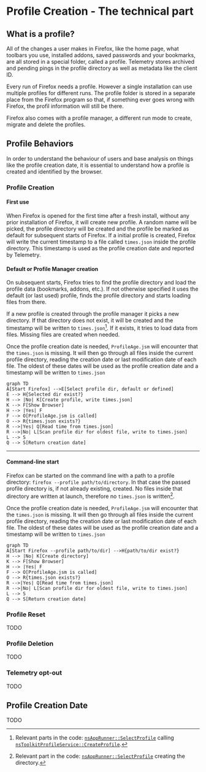 # Profile Creation - The technical part

<!-- toc -->

## What is a profile?

All of the changes a user makes in Firefox, like the home page, what toolbars you use, installed addons, saved passwords and your bookmarks, are all stored in a special folder, called a profile.
Telemetry stores archived and pending pings in the profile directory as well as metadata like the client ID.

Every run of Firefox needs a profile. However a single installation can use multiple profiles for different runs.
The profile folder is stored in a separate place from the Firefox program so that, if something ever goes wrong with Firefox, the profil information will still be there.

Firefox also comes with a profile manager, a different run mode to create, migrate and delete the profiles.

## Profile Behaviors

In order to understand the behaviour of users and base analysis on things like the profile creation date,
it is essential to understand how a profile is created and identified by the browser.

### Profile Creation

#### First use

When Firefox is opened for the first time after a fresh install, without any prior installation of Firefox, it will create new profile.
A random name will be picked, the profile directory will be created and the profile be marked as default for subsequent starts of Firefox.
If a initial profile is created, Firefox will write the current timestamp to a file called `times.json` inside the profile directory.
This timestamp is used as the profile creation date and reported by Telemetry.

#### Default or Profile Manager creation

On subsequent starts, Firefox tries to find the profile directory and load the profile data (bookmarks, addons, etc.).
If not otherwise specified it uses the default (or last used) profile, finds the profile directory and starts loading files from there.

If a new profile is created through the profile manager it picks a new directory.
If that directory does not exist, it will be created and the timestamp will be written to `times.json`[^1].
If it exists, it tries to load data from files. Missing files are created when needed.

Once the profile creation date is needed, `ProfileAge.jsm` will encounter that the `times.json` is missing.
It will then go through all files inside the current profile directory, reading the creation date or last modification date of each file.
The oldest of these dates will be used as the profile creation date and a timestamp will be written to `times.json`

```mermaid
graph TD
A[Start Firefox] -->E[Select profile dir, default or defined]
E --> H{Selected dir exist?}
H --> |No| K[Create profile, write times.json]
K --> F[Show Browser]
H --> |Yes| F
F --> O[ProfileAge.jsm is called]
O --> R{times.json exists?}
R -->|Yes| Q[Read time from times.json]
R -->|No| L[Scan profile dir for oldest file, write to times.json]
L --> S
Q --> S[Return creation date]
```

[^1]: Relevant parts in the code: [`nsAppRunner::SelectProfile`](https://searchfox.org/mozilla-central/rev/292d295d6b084b43b70de26a42e68513bb7b36a3/toolkit/xre/nsAppRunner.cpp#2394-2395,2397-2398,2527-2533) calling [`nsToolkitProfileService::CreateProfile`](https://searchfox.org/mozilla-central/rev/196560b95f191b48ff7cba7c2ba9237bba6b5b6a/toolkit/profile/nsToolkitProfileService.cpp#789-793).

---

#### Command-line start

Firefox can be started on the command line with a path to a profile directory: `firefox --profile path/to/directory`.
In that case the passed profile directory is, if not already existing, created. No files inside that directory are written at launch, therefore no `times.json` is written[^2].

Once the profile creation date is needed, `ProfileAge.jsm` will encounter that the `times.json` is missing.
It will then go through all files inside the current profile directory, reading the creation date or last modification date of each file.
The oldest of these dates will be used as the profile creation date and a timestamp will be written to `times.json`

```mermaid
graph TD
A[Start Firefox --profile path/to/dir] -->H{path/to/dir exist?}
H --> |No| K[Create directory]
K --> F[Show Browser]
H --> |Yes| F
F --> O[ProfileAge.jsm is called]
O --> R{times.json exists?}
R -->|Yes| Q[Read time from times.json]
R -->|No| L[Scan profile dir for oldest file, write to times.json]
L --> S
Q --> S[Return creation date]
```

[^2]: Relevant part in the code: [`nsAppRunner::SelectProfile`](https://searchfox.org/mozilla-central/rev/292d295d6b084b43b70de26a42e68513bb7b36a3/toolkit/xre/nsAppRunner.cpp#2357-2363) creating the directory.

### Profile Reset

TODO

### Profile Deletion

TODO

### Telemetry opt-out

TODO

## Profile Creation Date

TODO
